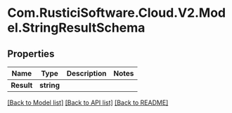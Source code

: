 # Com.RusticiSoftware.Cloud.V2.Model.StringResultSchema
## Properties

Name | Type | Description | Notes
------------ | ------------- | ------------- | -------------
**Result** | **string** |  | 

[[Back to Model list]](../README.md#documentation-for-models) [[Back to API list]](../README.md#documentation-for-api-endpoints) [[Back to README]](../README.md)

